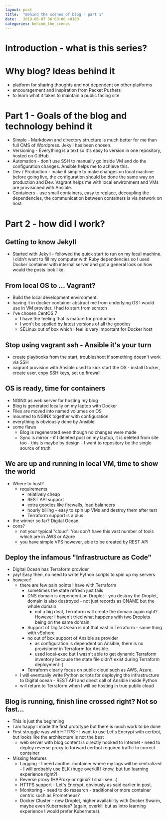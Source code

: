 ```yaml
---
layout: post
title:  "Behind the scenes of blog - part 1"
date:   2018-06-07 06:00:00 +0100
categories: behind_the_scenes
---
```


# Introduction - what is this series?

# Why blog? Ideas behind it

- platform for sharing thoughts and not dependent on other platforms
- encouragement and inspiration from Packet Pushers 
- to learn what it takes to maintain a public facing site

# Part 1 - Goals of the blog and technology behind it

- Simple - Markdown and directory structure is much better for me than full CMS of Wordpress. Jekyll has been chosen.
- Versioning - Everything is a text so it's easy to version in one repository, hosted on GitHub.
- Automation - don't use SSH to manually go inside VM and do the configuration changes. Ansible helps me to achieve this.
- Dev / Production - make it simple to make changes on local machine before going live, the configuration should be done the same way on production and Dev. Vagrant helps me with local environment and VMs are provisioned with Ansible.
- Containers - use small containers, easy to replace, decoupling the dependencies, the communication between containers is via network on host

# Part 2 - how did I work?

## Getting to know Jekyll
- Started with Jekyll - followed the quick start to run on my local machine. I didn't want to fill my computer with Ruby dependencies so I used Docker container with internal server and got a general look on how would the posts look like.

## From local OS to ... Vagrant?
- Build the local development environment.
- having it in docker container abstract me from underlying OS I would use in VM provider. I had to start from scratch
- I've chosen CentOS 7 
    - I have the feeling that is mature for production
    - I won't be spoiled by latest versions of all the goodies
    - SELinux out of box which I feel is very important for Docker host

## Stop using vagrant ssh - Ansible it's your turn
- create playbooks from the start, troubleshoot if something doesn't work via SSH
- vagrant provision with Ansible used to kick start the OS - install Docker, create user, copy SSH keys, set up firewall

## OS is ready, time for containers
- NGINX as web server for hosting my blog
- Blog is generated locally on my laptop with Docker
- Files are moved into named volumes on OS
- mounted to NGINX together with configuration
- everything is obviously done by Ansible
- some flaws
    - Blog is regenerated even though no changes were made
    - Sync is mirror - if I deleted post on my laptop, it is deleted from site too - this is maybe by design - I want to repository be the single source of truth

## We are up and running in local VM, time to show the world
- Where to host? 
    - requirements
        - relatively cheap
        - REST API support
        - extra goodies like firewalls, load balancers
        - hourly billing - easy to spin up VMs and destroy them after test
        - Terraform support is a plus
- the winner so far? Digital Ocean.
- cons?
    - not your typical "cloud". You don't have this vast number of tools which are in AWS or Azure
    - you have simple VPS however, able to be created by REST API

## Deploy the infamous "Infrastructure as Code"
- Digital Ocean has Terraform provider
- yay! Easy then, no need to write Python scripts to spin up my servers
- however!
    - there are few pain points I have with Terraform
        - sometimes the state refresh just fails
        - DNS domain is dependent on Droplet - you destroy the Droplet, domain is also destroyed - not just records as CNAME but the whole domain
            - not a big deal, Terraform will create the domain again right? However I haven't tried what happens with two Droplets being on the same domain. 
        - Support of DigitalOcean is not that vast in Terraform - same thing with vSphere
        - no out of box support of Ansible as provider
            - as configuration is dependent on Ansible, there is no provisioner in Terraform for Ansible.
            - used local-exec but I wasn't able to get dynamic Terraform inventory because the state file didn't exist during Terraform deployment :(
        - Terraform clearly focus on public cloud such as AWS, Azure.
    - I will eventually write Python scripts for deploying the infrastructure to Digital ocean - REST API and direct call of Ansible inside Python
    - will return to Terraform when I will be hosting in true public cloud

## Blog is running, finish line crossed right? Not so fast...
- This is just the beginning
- I am happy I made the first prototype but there is much work to be done
- First struggle was with HTTPS - I want to use Let's Encrypt with certbot, but looks like the architecture is not the best
    - web server with blog content is directly hooked to Internet - need to deploy reverse proxy to forward certbot required traffic to correct container
- Missing features
    - Logging - I need another container where my logs will be centralized - I will probably use ELK (huge overkill I know, but fun learning experience right?)
    - Reverse proxy (HAProxy or nginx? I shall see...)
    - HTTPS support - Let's Encrypt, obviously as said earlier in post.
    - Monitoring - need to do research - traditional or more container centric such as Prometheus?
    - Docker Cluster - new Droplet, higher availability with Docker Swarm, maybe even Kubernetes? (again, overkill but as intro learning experience I would prefer Kubernetes).

